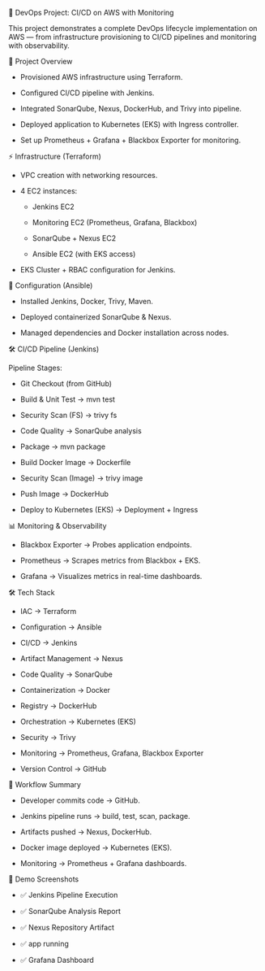 🚀 DevOps Project: CI/CD on AWS with Monitoring

This project demonstrates a complete DevOps lifecycle implementation on AWS — from infrastructure provisioning to CI/CD pipelines and monitoring with observability.

📌 Project Overview

- Provisioned AWS infrastructure using Terraform.

- Configured CI/CD pipeline with Jenkins.

- Integrated SonarQube, Nexus, DockerHub, and Trivy into pipeline.

- Deployed application to Kubernetes (EKS) with Ingress controller.

- Set up Prometheus + Grafana + Blackbox Exporter for monitoring.

⚡ Infrastructure (Terraform)

- VPC creation with networking resources.

- 4 EC2 instances:

  - Jenkins EC2

  - Monitoring EC2 (Prometheus, Grafana, Blackbox)

  - SonarQube + Nexus EC2

  - Ansible EC2 (with EKS access)

- EKS Cluster + RBAC configuration for Jenkins.

🔧 Configuration (Ansible)

- Installed Jenkins, Docker, Trivy, Maven.

- Deployed containerized SonarQube & Nexus.

- Managed dependencies and Docker installation across nodes.

🛠️ CI/CD Pipeline (Jenkins)

Pipeline Stages:

- Git Checkout (from GitHub)

- Build & Unit Test → mvn test

- Security Scan (FS) → trivy fs

- Code Quality → SonarQube analysis

- Package → mvn package

- Build Docker Image → Dockerfile

- Security Scan (Image) → trivy image

- Push Image → DockerHub

- Deploy to Kubernetes (EKS) → Deployment + Ingress

📊 Monitoring & Observability

- Blackbox Exporter → Probes application endpoints.

- Prometheus → Scrapes metrics from Blackbox + EKS.

- Grafana → Visualizes metrics in real-time dashboards.

🛠️ Tech Stack

- IAC → Terraform

- Configuration → Ansible

- CI/CD → Jenkins

- Artifact Management → Nexus

- Code Quality → SonarQube

- Containerization → Docker

- Registry → DockerHub

- Orchestration → Kubernetes (EKS)

- Security → Trivy

- Monitoring → Prometheus, Grafana, Blackbox Exporter

- Version Control → GitHub

🚀 Workflow Summary

- Developer commits code → GitHub.

- Jenkins pipeline runs → build, test, scan, package.

- Artifacts pushed → Nexus, DockerHub.

- Docker image deployed → Kubernetes (EKS).

- Monitoring → Prometheus + Grafana dashboards.

📸 Demo Screenshots

- ✅ Jenkins Pipeline Execution

- ✅ SonarQube Analysis Report

- ✅ Nexus Repository Artifact

- ✅ app running

- ✅ Grafana Dashboard
